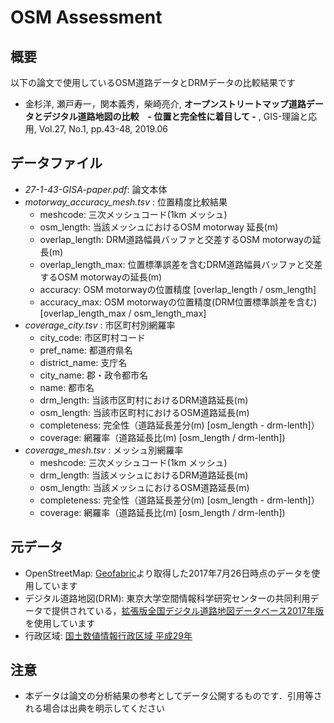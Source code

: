 # OSM Assessment

## 概要
以下の論文で使用しているOSM道路データとDRMデータの比較結果です  
- 金杉洋, 瀬戸寿一，関本義秀，柴崎亮介, **オープンストリートマップ道路データとデジタル道路地図の比較　- 位置と完全性に着目して -** , GIS-理論と応用, Vol.27, No.1, pp.43-48, 2019.06

## データファイル
- *27-1-43-GISA-paper.pdf*: 論文本体
- *motorway_accuracy_mesh.tsv* : 位置精度比較結果
	- meshcode: 三次メッシュコード(1km メッシュ)
	- osm_length: 当該メッシュにおけるOSM motorway 延長(m)
	- overlap_length: DRM道路幅員バッファと交差するOSM motorwayの延長(m)
	- overlap_length_max: 位置標準誤差を含むDRM道路幅員バッファと交差するOSM motorwayの延長(m)
	- accuracy: OSM motorwayの位置精度 [overlap_length / osm_length]
	- accuracy_max: OSM motorwayの位置精度(DRM位置標準誤差を含む) [overlap_length_max / osm_length_max]
- *coverage_city.tsv* : 市区町村別網羅率
	- city_code: 市区町村コード
	- pref_name: 都道府県名
	- district_name: 支庁名
	- city_name: 郡・政令都市名
	- name: 都市名
	- drm_length: 当該市区町村におけるDRM道路延長(m)
	- osm_length: 当該市区町村におけるOSM道路延長(m)
	- completeness: 完全性（道路延長差分(m) [osm_length - drm-lenth]）
	- coverage: 網羅率（道路延長比(m) [osm_length / drm-lenth]) 
- *coverage_mesh.tsv* : メッシュ別網羅率
	- meshcode: 三次メッシュコード(1km メッシュ)
	- drm_length: 当該メッシュにおけるDRM道路延長(m)
	- osm_length: 当該メッシュにおけるOSM道路延長(m)
	- completeness: 完全性（道路延長差分(m) [osm_length - drm-lenth]）
	- coverage: 網羅率（道路延長比(m) [osm_length / drm-lenth]) 

## 元データ
- OpenStreetMap: [Geofabric](http://download.geofabrik.de/asia/japan.html)より取得した2017年7月26日時点のデータを使用しています
- デジタル道路地図(DRM): 東京大学空間情報科学研究センターの共同利用データで提供されている，[拡張版全国デジタル道路地図データベース2017年版](https://joras.csis.u-tokyo.ac.jp/dataset/show/id/900014201700)を使用しています
- 行政区域: [国土数値情報行政区域 平成29年](http://nlftp.mlit.go.jp/ksj/gml/datalist/KsjTmplt-N03-v2_3.html)

## 注意
- 本データは論文の分析結果の参考としてデータ公開するものです．引用等される場合は出典を明示してください

